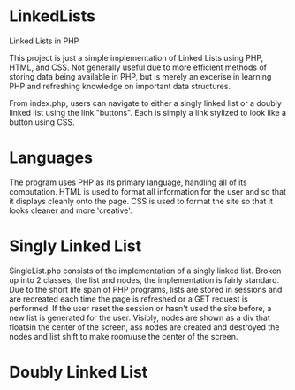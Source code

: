 LinkedLists
===========

Linked Lists in PHP

This project is just a simple implementation of Linked Lists using PHP, HTML, and CSS. Not generally useful due to more efficient methods of storing data being available in PHP, but is merely an excerise in learning PHP and refreshing knowledge on important data structures. 

From index.php, users can navigate to either a singly linked list or a doubly linked list using the link "buttons". Each is simply a link stylized to look like a button using CSS.

Languages
=========
The program uses PHP as its primary language, handling all of its computation. HTML is used to format all information for the user and so that it displays cleanly onto the page. CSS is used to format the site so that it looks cleaner and more 'creative'.

Singly Linked List
==================
SingleList.php consists of the implementation of a singly linked list. Broken up into 2 classes, the list and nodes, the implementation is fairly standard. Due to the short life span of PHP programs, lists are stored in sessions and are recreated each time the page is refreshed or a GET request is performed. If the user reset the session or hasn't used the site before, a new list is generated for the user. Visibly, nodes are shown as a div that floatsin the center of the screen, ass nodes are created and destroyed the nodes and list shift to make room/use the center of the screen.

Doubly Linked List
==================
